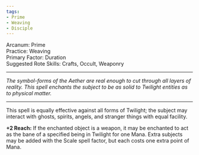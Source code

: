 ```yaml
---
tags:
- Prime
- Weaving
- Disciple
---
```


Arcanum: Prime\
Practice: Weaving\
Primary Factor: Duration\
Suggested Rote Skills: Crafts, Occult, Weaponry

---

_The symbol-forms of the Aether are real enough to cut through all layers of reality. This spell enchants the subject to be as solid to Twilight entities as to physical matter._

---

This spell is equally effective against all forms of Twilight; the subject may interact with ghosts, spirits, angels, and stranger things with equal facility.

**+2 Reach:** If the enchanted object is a weapon, it may be enchanted to act as the bane of a specified being in Twilight for one Mana. Extra subjects may be added with the Scale spell factor, but each costs one extra point of Mana.